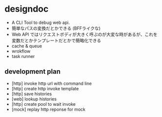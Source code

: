# designdoc
- A CLI Tool to debug web api.
- 簡単なパスの変換だとかできる (BFFライクな)
- Web API ではリクエストボディが大きく呼ぶのが大変な時があるが、これを変数だとかテンプレートだとかで簡略化できる
- cache & queue
- wrokflow
- task runner

## development plan
- [http] invoke http url with command line
- [http] create http invoke template
- [http] save histories
- [web] lookup histories
- [http] create pool to wait invoke
- [mock] replay http reponse for mock
